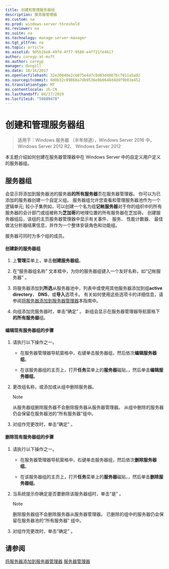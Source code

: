 ```yaml
---
title: 创建和管理服务器组
description: 服务器管理器
ms.custom: na
ms.prod: windows-server-threshold
ms.reviewer: na
ms.suite: na
ms.technology: manage-server-manager
ms.tgt_pltfrm: na
ms.topic: article
ms.assetid: 9d5b1be8-49fd-4ff7-9580-e4ff21fe4b17
author: coreyp-at-msft
ms.author: coreyp
manager: dongill
ms.date: 10/16/2017
ms.openlocfilehash: 32e20040e2cb075e447c0d03d48676c7011a5a92
ms.sourcegitcommit: 0d0b32c8986ba7db9536e0b8648d4ddf9b03e452
ms.translationtype: MT
ms.contentlocale: zh-CN
ms.lasthandoff: 04/17/2019
ms.locfileid: "59889478"
---
```

# <a name="create-and-manage-server-groups"></a>创建和管理服务器组

>适用于：Windows 服务器 （半年频道），Windows Server 2016 中，Windows Server 2012 R2、 Windows Server 2012

本主题介绍如何创建在服务器管理器中在 Windows Server 中的自定义用户定义的服务器组。

## <a name="BKMK_groups"></a>服务器组
会显示将添加到服务器池的服务器**的所有服务器**页在服务器管理器。 你可以为已添加的服务器创建一个自定义组。 服务器组允许您查看和管理服务器池作为一个逻辑单元; 较小子集例如，可以创建一个名为组**记帐服务器**对于你的组织中的所有服务器的会计部门或组被称为**芝加哥**的地理位置的所有服务器在芝加哥。 创建服务器组后，该组的主页服务器管理器中显示有关事件、 服务、 性能计数器、 最佳做法分析器结果信息，并作为一个整体安装角色和功能组。

服务器可同时为多个组的成员。

#### <a name="to-create-a-new-server-group"></a>创建新的服务器组

1.  上**管理**菜单上，单击**创建服务器组**。

2.  在“服务器组名称”  文本框中，为你的服务器组键入一个友好名称，如“记帐服务器” 。

3.  将服务器添加到**所选**从服务器池中，列表中或使用其他服务器添加到组**active directory**， **DNS**，或**导入**选项卡。 有关如何使用这些选项卡的详细信息，请参阅[将服务器添加到服务器管理器](add-servers-to-server-manager.md)本指南中。

4.  向组添加完服务器时，单击“确定” 。 新组会显示在服务器管理器导航窗格下**的所有服务器**组。

#### <a name="to-edit-an-existing-server-group"></a>编辑现有服务器组的步骤

1.  请执行以下操作之一。

    -   在服务器管理器导航窗格中，右键单击服务器组，然后依次**编辑服务器组**。

    -   在该服务器组的主页上，打开**任务**菜单上的**服务器**磁贴，，然后单击**编辑服务器组**。

2.  更改组名称，或添加或从组中删除服务器。

    > [!NOTE]
    > 从服务器组删除服务器不会删除服务器从服务器管理器。 从组中删除的服务器仍会保留在服务器池的“所有服务器”组中。

3.  对组作完更改时，单击“确定” 。

#### <a name="to-delete-an-existing-server-group"></a>删除现有服务器组的步骤

1.  请执行以下操作之一。

    -   在服务器管理器导航窗格中，右键单击服务器组，然后依次**删除服务器组**。

    -   在该服务器组的主页上，打开**任务**菜单上的**服务器**磁贴，，然后单击**删除服务器组**。

2.  当系统提示你确定是否要删除该服务器组时，单击“是” 。

    > [!NOTE]
    > 删除服务器组不会删除服务器从服务器管理器。 已删除的组中的服务器仍会保留在服务器池的“所有服务器”  组中。

3.  对组作完更改时，单击“确定” 。

## <a name="see-also"></a>请参阅
[将服务器添加到服务器管理器](add-servers-to-server-manager.md)
[服务器管理器](server-manager.md)



